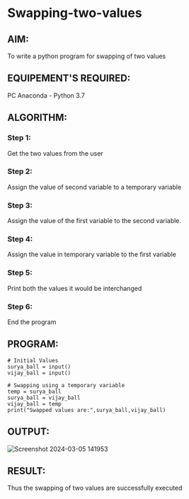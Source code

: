# Swapping-two-values
## AIM:
To write a python program for swapping of two values
## EQUIPEMENT'S REQUIRED: 
PC
Anaconda - Python 3.7
## ALGORITHM: 
### Step 1:
Get the two values from the user
### Step 2: 
Assign the value of second variable to a temporary variable 
### Step 3: 
Assign the value of the first variable to the second variable.
### Step 4:  
Assign the value in temporary variable to the first variable
### Step 5: 
Print both the values it would be interchanged
### Step 6: 
End the program
## PROGRAM:
```
# Initial Values
surya_ball = input()
vijay_ball = input()

# Swapping using a temporary variable
temp = surya_ball
surya_ball = vijay_ball
vijay_ball = temp
print("Swapped values are:",surya_ball,vijay_ball)
```
## OUTPUT:

![Screenshot 2024-03-05 141953](https://github.com/mercyarulappan/Swapping-two-values/assets/149233730/c020836d-9b5d-44f1-b5ec-92dfc278da27)

## RESULT:
Thus the swapping of two values are successfully executed




